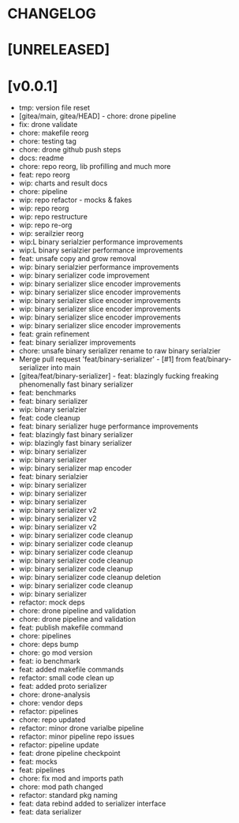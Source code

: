 # CHANGELOG

# [UNRELEASED]
 
# [v0.0.1]
 - tmp: version file reset
 - [gitea/main, gitea/HEAD] - chore: drone pipeline
 - fix: drone validate
 - chore: makefile reorg
 - chore: testing tag
 - chore: drone github push steps
 - docs: readme
 - chore: repo reorg, lib profilling and much more
 - feat: repo reorg
 - wip: charts and result docs
 - chore: pipeline
 - wip: repo refactor - mocks & fakes
 - wip: repo reorg
 - wip: repo restructure
 - wip: repo re-org
 - wip: serailzier reorg
 - wip:L binary serialzier performance improvements
 - wip:L binary serialzier performance improvements
 - feat: unsafe copy and grow removal
 - wip: binary serialzier performance improvements
 - wip: binary serializer code improvement
 - wip: binary serializer slice encoder improvements
 - wip: binary serializer slice encoder improvements
 - wip: binary serializer slice encoder improvements
 - wip: binary serializer slice encoder improvements
 - wip: binary serializer slice encoder improvements
 - wip: binary serializer slice encoder improvements
 - feat: grain refinement
 - feat: binary serializer improvements
 - chore: unsafe binary serializer rename to raw binary serialzier
 - Merge pull request 'feat/binary-serializer' - [#1] from feat/binary-serializer into main
 - [gitea/feat/binary-serializer] - feat: blazingly fucking freaking phenomenally fast binary serializer
 - feat: benchmarks
 - feat: binary serializer
 - wip: binary serialzier
 - feat: code cleanup
 - feat: binary serializer huge performance improvements
 - feat: blazingly fast binary serializer
 - wip: blazingly fast binary serializer
 - wip: binary serializer
 - wip: binary serializer
 - wip: binary serializer map encoder
 - feat: binary serialzier
 - wip: binary serializer
 - wip: binary serializer
 - wip: binary serializer
 - wip: binary serializer v2
 - wip: binary serializer v2
 - wip: binary serializer v2
 - wip: binary serializer code cleanup
 - wip: binary serializer code cleanup
 - wip: binary serializer code cleanup
 - wip: binary serializer code cleanup
 - wip: binary serializer code cleanup
 - wip: binary serializer code cleanup deletion
 - wip: binary serializer code cleanup
 - wip: binary serializer
 - refactor: mock deps
 - chore: drone pipeline and validation
 - chore: drone pipeline and validation
 - feat: publish makefile command
 - chore: pipelines
 - chore: deps bump
 - chore: go mod version
 - feat: io benchmark
 - feat: added makefile commands
 - refactor: small code clean up
 - feat: added proto serializer
 - chore: drone-analysis
 - chore: vendor deps
 - refactor: pipelines
 - chore: repo updated
 - refactor: minor drone varialbe pipeline
 - refactor: minor pipeline repo issues
 - refactor: pipeline update
 - feat: drone pipeline checkpoint
 - feat: mocks
 - feat: pipelines
 - chore: fix mod and imports path
 - chore: mod path changed
 - refactor: standard pkg naming
 - feat: data rebind added to serializer interface
 - feat: data serializer
